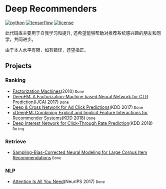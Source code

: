 # Deep Recommenders
[![python](https://img.shields.io/badge/python-3.7-brightgreen)](requirements.txt)
[![tensorflow](https://img.shields.io/badge/tensorflow-2.2-brightgreen)](requirements.txt)
[![license](https://img.shields.io/badge/license-MIT-green)](LICENSE)


此代码库主要用于自我学习和提升, 还希望能够帮助对推荐系统感兴趣的朋友和同学，共同进步。

由于本人水平有限，如有错误，还望指正。

## Projects

### Ranking
* [Factorization Machines](deep_recommenders/layers/fm.py)(2010) `Done`
* [DeepFM: A Factorization-Machine based Neural Network for CTR Prediction](deep_recommenders/models/deepfm.py)(IJCAI 2017) `Done`
* [Deep & Cross Network for Ad Click Predictions](deep_recommenders/models/dcn.py)(KDD 2017) `Done`
* [xDeepFM: Combining Explicit and Implicit Feature Interactions for Recommender Systems](deep_recommenders/models/xdeepfm.py)(KDD 2018) `Done`
* [Deep Interest Network for Click-Through Rate Prediction](deep_recommenders/models/din.py)(KDD 2018) `Doing`

### Retrieve
* [Sampling-Bias-Corrected Neural Modeling for Large Corpus Item Recommendations](deep_recommenders/models/retrieval_streaming.py) `Done`

### NLP
* [Attention Is All You Need](deep_recommenders/nlp/transformer.py)(NeurlPS 2017) `Done`



